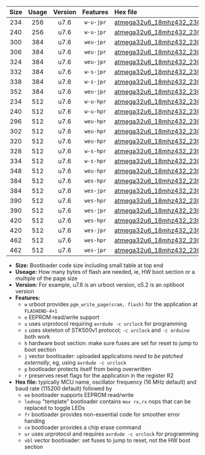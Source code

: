 |Size|Usage|Version|Features|Hex file|
|:-:|:-:|:-:|:-:|:--|
|234|256|u7.6|`w-u-jpr`|[atmega32u6_18mhz432_230400bps_ur_vbl.hex](https://raw.githubusercontent.com/stefanrueger/urboot/main//atmega32u6_18mhz432_230400bps_ur_vbl.hex)|
|240|256|u7.6|`w-u-jpr`|[atmega32u6_18mhz432_230400bps_lednop_ur_vbl.hex](https://raw.githubusercontent.com/stefanrueger/urboot/main//atmega32u6_18mhz432_230400bps_lednop_ur_vbl.hex)|
|300|384|u7.6|`weu-jpr`|[atmega32u6_18mhz432_230400bps_ee_ur_vbl.hex](https://raw.githubusercontent.com/stefanrueger/urboot/main//atmega32u6_18mhz432_230400bps_ee_ur_vbl.hex)|
|306|384|u7.6|`weu-jpr`|[atmega32u6_18mhz432_230400bps_ee_lednop_ur_vbl.hex](https://raw.githubusercontent.com/stefanrueger/urboot/main//atmega32u6_18mhz432_230400bps_ee_lednop_ur_vbl.hex)|
|324|384|u7.6|`weu-jpr`|[atmega32u6_18mhz432_230400bps_ee_lednop_fr_ur_vbl.hex](https://raw.githubusercontent.com/stefanrueger/urboot/main//atmega32u6_18mhz432_230400bps_ee_lednop_fr_ur_vbl.hex)|
|332|384|u7.6|`w-s-jpr`|[atmega32u6_18mhz432_230400bps_vbl.hex](https://raw.githubusercontent.com/stefanrueger/urboot/main//atmega32u6_18mhz432_230400bps_vbl.hex)|
|338|384|u7.6|`w-s-jpr`|[atmega32u6_18mhz432_230400bps_lednop_vbl.hex](https://raw.githubusercontent.com/stefanrueger/urboot/main//atmega32u6_18mhz432_230400bps_lednop_vbl.hex)|
|352|384|u7.6|`weu-jpr`|[atmega32u6_18mhz432_230400bps_ee_lednop_fr_ce_ur_vbl.hex](https://raw.githubusercontent.com/stefanrueger/urboot/main//atmega32u6_18mhz432_230400bps_ee_lednop_fr_ce_ur_vbl.hex)|
|234|512|u7.6|`w-u-hpr`|[atmega32u6_18mhz432_230400bps_ur.hex](https://raw.githubusercontent.com/stefanrueger/urboot/main//atmega32u6_18mhz432_230400bps_ur.hex)|
|240|512|u7.6|`w-u-hpr`|[atmega32u6_18mhz432_230400bps_lednop_ur.hex](https://raw.githubusercontent.com/stefanrueger/urboot/main//atmega32u6_18mhz432_230400bps_lednop_ur.hex)|
|296|512|u7.6|`weu-hpr`|[atmega32u6_18mhz432_230400bps_ee_ur.hex](https://raw.githubusercontent.com/stefanrueger/urboot/main//atmega32u6_18mhz432_230400bps_ee_ur.hex)|
|302|512|u7.6|`weu-hpr`|[atmega32u6_18mhz432_230400bps_ee_lednop_ur.hex](https://raw.githubusercontent.com/stefanrueger/urboot/main//atmega32u6_18mhz432_230400bps_ee_lednop_ur.hex)|
|320|512|u7.6|`weu-hpr`|[atmega32u6_18mhz432_230400bps_ee_lednop_fr_ur.hex](https://raw.githubusercontent.com/stefanrueger/urboot/main//atmega32u6_18mhz432_230400bps_ee_lednop_fr_ur.hex)|
|328|512|u7.6|`w-s-hpr`|[atmega32u6_18mhz432_230400bps.hex](https://raw.githubusercontent.com/stefanrueger/urboot/main//atmega32u6_18mhz432_230400bps.hex)|
|334|512|u7.6|`w-s-hpr`|[atmega32u6_18mhz432_230400bps_lednop.hex](https://raw.githubusercontent.com/stefanrueger/urboot/main//atmega32u6_18mhz432_230400bps_lednop.hex)|
|348|512|u7.6|`weu-hpr`|[atmega32u6_18mhz432_230400bps_ee_lednop_fr_ce_ur.hex](https://raw.githubusercontent.com/stefanrueger/urboot/main//atmega32u6_18mhz432_230400bps_ee_lednop_fr_ce_ur.hex)|
|384|512|u7.6|`wes-hpr`|[atmega32u6_18mhz432_230400bps_ee.hex](https://raw.githubusercontent.com/stefanrueger/urboot/main//atmega32u6_18mhz432_230400bps_ee.hex)|
|384|512|u7.6|`wes-jpr`|[atmega32u6_18mhz432_230400bps_ee_vbl.hex](https://raw.githubusercontent.com/stefanrueger/urboot/main//atmega32u6_18mhz432_230400bps_ee_vbl.hex)|
|390|512|u7.6|`wes-hpr`|[atmega32u6_18mhz432_230400bps_ee_lednop.hex](https://raw.githubusercontent.com/stefanrueger/urboot/main//atmega32u6_18mhz432_230400bps_ee_lednop.hex)|
|390|512|u7.6|`wes-jpr`|[atmega32u6_18mhz432_230400bps_ee_lednop_vbl.hex](https://raw.githubusercontent.com/stefanrueger/urboot/main//atmega32u6_18mhz432_230400bps_ee_lednop_vbl.hex)|
|420|512|u7.6|`wes-hpr`|[atmega32u6_18mhz432_230400bps_ee_lednop_fr.hex](https://raw.githubusercontent.com/stefanrueger/urboot/main//atmega32u6_18mhz432_230400bps_ee_lednop_fr.hex)|
|420|512|u7.6|`wes-jpr`|[atmega32u6_18mhz432_230400bps_ee_lednop_fr_vbl.hex](https://raw.githubusercontent.com/stefanrueger/urboot/main//atmega32u6_18mhz432_230400bps_ee_lednop_fr_vbl.hex)|
|462|512|u7.6|`wes-hpr`|[atmega32u6_18mhz432_230400bps_ee_lednop_fr_ce.hex](https://raw.githubusercontent.com/stefanrueger/urboot/main//atmega32u6_18mhz432_230400bps_ee_lednop_fr_ce.hex)|
|462|512|u7.6|`wes-jpr`|[atmega32u6_18mhz432_230400bps_ee_lednop_fr_ce_vbl.hex](https://raw.githubusercontent.com/stefanrueger/urboot/main//atmega32u6_18mhz432_230400bps_ee_lednop_fr_ce_vbl.hex)|

- **Size:** Bootloader code size including small table at top end
- **Useage:** How many bytes of flash are needed, ie, HW boot section or a multiple of the page size
- **Version:** For example, u7.6 is an urboot version, o5.2 is an optiboot version
- **Features:**
  + `w` urboot provides `pgm_write_page(sram, flash)` for the application at `FLASHEND-4+1`
  + `e` EEPROM read/write support
  + `u` uses urprotocol requiring `avrdude -c urclock` for programming
  + `s` uses skeleton of STK500v1 protocol; `-c urclock` and `-c arduino` both work
  + `h` hardware boot section: make sure fuses are set for reset to jump to boot section
  + `j` vector bootloader: uploaded applications *need to be patched externally*, eg, using `avrdude -c urclock`
  + `p` bootloader protects itself from being overwritten
  + `r` preserves reset flags for the application in the register R2
- **Hex file:** typically MCU name, oscillator frequency (16 MHz default) and baud rate (115200 default) followed by
  + `ee` bootloader supports EEPROM read/write
  + `lednop` "template" bootloader contains `mov rx,rx` nops that can be replaced to toggle LEDs
  + `fr` bootloader provides non-essential code for smoother error handing
  + `ce` bootloader provides a chip erase command
  + `ur` uses urprotocol and requires `avrdude -c urclock` for programming
  + `vbl` vector bootloader: set fuses to jump to reset, not the HW boot section
